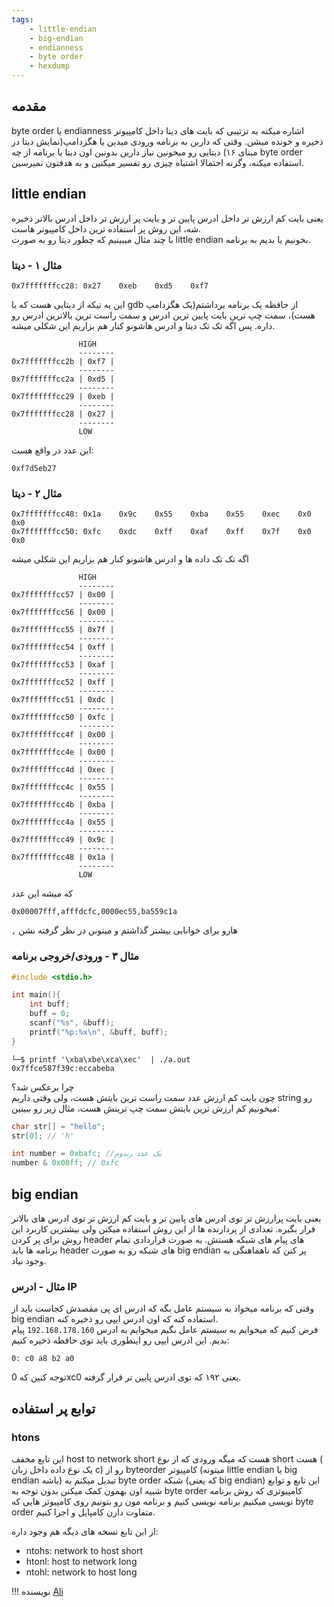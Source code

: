 ```yaml
---
tags:
    - little-endian
    - big-endian
    - endianness
    - byte order
    - hexdump
---
```

## مقدمه 
byte order
یا
endianness
اشاره میکنه به ترتیبی که بایت های دیتا داخل کامپیوتر ذخیره و خونده میشن.
وقتی که دارین به برنامه ورودی میدین یا هگزدامپ(نمایش دیتا در مبنای ۱۶) دیتایی رو میخونین نیاز دارین بدونین اون دیتا یا برنامه از چه byte order استفاده میکنه، وگرنه احتمالا اشتباه چیزی رو تفسیر میکنین و به هدفتون نمیرسین.
## little endian
یعنی بایت کم ارزش تر داخل ادرس پایین تر و بایت پر ارزش تر داخل ادرس بالاتر ذخیره شه، این روش پر استفاده ترین داخل کامپیوتر هاست.  
با چند مثال میبینیم که چطور دیتا رو به صورت little endian بخونیم یا بدیم به برنامه.

### مثال ۱ - دیتا
```
0x7fffffffcc28:	0x27	0xeb	0xd5	0xf7
```
این یه تیکه از دیتایی هست که با gdb از حافظه یک برنامه برداشتم(یک هگزدامپ هست)، سمت چپ ترین بایت پایین ترین ادرس و سمت راست ترین بالاترین ادرس رو داره.
پس اگه تک تک دیتا و ادرس هاشونو کنار هم بزاریم این شکلی میشه.
```
			   HIGH
               --------
0x7fffffffcc2b | 0xf7 |
               --------
0x7fffffffcc2a | 0xd5 |
               --------
0x7fffffffcc29 | 0xeb |
               --------
0x7fffffffcc28 | 0x27 |
               --------
               LOW
```

این عدد در واقع هست:
```
0xf7d5eb27
```

### مثال ۲ - دیتا
```
0x7fffffffcc48:	0x1a	0x9c	0x55	0xba	0x55	0xec	0x0    0x0
0x7fffffffcc50:	0xfc	0xdc	0xff	0xaf	0xff	0x7f	0x0    0x0
```

اگه تک تک داده ها و ادرس هاشونو کنار هم بزاریم این شکلی میشه

```
			   HIGH
               --------
0x7fffffffcc57 | 0x00 |
               --------
0x7fffffffcc56 | 0x00 |
               --------
0x7fffffffcc55 | 0x7f |
               --------
0x7fffffffcc54 | 0xff |
               --------
0x7fffffffcc53 | 0xaf |
               --------
0x7fffffffcc52 | 0xff |
               --------
0x7fffffffcc51 | 0xdc |
               --------
0x7fffffffcc50 | 0xfc |
               --------
0x7fffffffcc4f | 0x00 |
               --------
0x7fffffffcc4e | 0x00 |
               --------
0x7fffffffcc4d | 0xec |
               --------
0x7fffffffcc4c | 0x55 |
               --------
0x7fffffffcc4b | 0xba |
               --------
0x7fffffffcc4a | 0x55 |
               --------
0x7fffffffcc49 | 0x9c |
               --------
0x7fffffffcc48 | 0x1a |
               --------
               LOW
```

که میشه این عدد
```
0x00007fff,afffdcfc,0000ec55,ba559c1a
```
`,` هارو برای خوانایی بیشتر گذاشتم و میتونن در نظر گرفته نشن


### مثال ۳ - ورودی/خروجی برنامه
```c
#include <stdio.h>

int main(){
	int buff;
	buff = 0;
	scanf("%s", &buff);
	printf("%p:%x\n", &buff, buff);
} 
```

```
└─$ printf '\xba\xbe\xca\xec'  | ./a.out
0x7ffce587f39c:eccabeba
```

چرا برعکس شد؟  
چون بایت کم ارزش عدد سمت راست ترین بایتش هست، ولی وقتی داریم string رو میخونیم کم ارزش ترین بایتش سمت چپ ترینش هست، مثال زیر رو ببینین:  
```c
char str[] = "hello";
str[0]; // 'h' 

int number = 0xbafc; //یک عدد رندوم
number & 0x00ff; // 0xfc
```

## big endian
یعنی بایت پرارزش تر توی ادرس های پایین تر و بایت کم ارزش تر توی ادرس های بالاتر قرار بگیره. تعدادی از پردازنده ها از این روش استفاده میکنن ولی بیشترین کاربرد این روش برای پر کردن header های پیام های شبکه هستش. به صورت قراردادی تمام برنامه ها باید header های شبکه رو به صورت big endian پر کنن که ناهماهنگی به وجود نیاد.
### مثال - ادرس IP
وقتی که برنامه میخواد به سیستم عامل بگه که ادرس ای پی مقصدش کجاست باید از big endian استفاده کنه که اون ادرس ایپی رو ذخیره کنه.  
فرض کنیم که میخوایم به سیستم عامل بگیم میخوایم به ادرس
`192.168.178.160`
پیام بدیم. این ادرس ایپی رو اینطوری باید توی حافظه ذخیره کنیم: 
```
0: c0 a8 b2 a0
```
توجه کنین که
0xc0
یعنی ۱۹۲ که توی ادرس پایین تر قرار گرفته.

## توابع پر استفاده 
### htons
این تابع مخفف host to network short هست که میگه ورودی که از نوع short هست ( یک نوع داده داخل زبان c) رو از
byteorder
کامپیوتر (میتونه little endian یا big endian باشه) تبدیل میکنم به byte order شبکه (که یعنی big endian) این تابع و توابع شبیه اون بهمون کمک میکنن بدون توجه به byte order کامپیوتری که روش برنامه نویسی میکنیم برنامه نویسی کنیم و برنامه مون رو بتونیم روی کامپیوتر هایی که byte order متفاوت دارن کامپایل و اجرا کنیم.

از این تابع نسخه های دیگه هم وجود داره:  

- ntohs: network to host short
- htonl: host to network long
- ntohl: network to host long


!!! نویسنده
    [Ali](https://github.com/AliGhaffarian)

